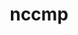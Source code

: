 ---
title: "nccmp"
layout: cache
categories: [package, develop-2023-10-08]
meta: {"versions": ["1.9.1.0"], "compilers": ["cce@=15.0.1", "gcc@=11.4.0", "gcc@=9.4.0", "oneapi@=2023.2.1"], "oss": ["rhel8", "ubuntu20.04"], "platforms": ["linux"], "targets": ["aarch64", "ppc64le", "x86_64_v3", "zen4"], "stacks": ["e4s", "e4s-arm", "e4s-cray-rhel", "e4s-oneapi", "e4s-power", "root"], "num_specs": 5, "num_specs_by_stack": {"e4s-cray-rhel": 1, "root": 5, "e4s-arm": 1, "e4s-power": 1, "e4s": 1, "e4s-oneapi": 1}}
spec_details: [{"hash": "jku675wgnd2xec3d6bchilarqwllqodq", "compiler": "cce@=15.0.1", "versions": ["1.9.1.0"], "os": "rhel8", "platform": "linux", "target": "zen4", "variants": ["build_system=cmake", "build_type=Release", "generator=make", "~ipo"], "stacks": ["e4s-cray-rhel", "root"], "size": "-", "tarball": "https://binaries.spack.io/develop-2023-10-08/build_cache/linux-rhel8-zen4/cce-15.0.1/nccmp-1.9.1.0/linux-rhel8-zen4-cce-15.0.1-nccmp-1.9.1.0-jku675wgnd2xec3d6bchilarqwllqodq.spack"}, {"hash": "b76uu2haa6dob4nboiwiwdfcyepaxa24", "compiler": "gcc@=11.4.0", "versions": ["1.9.1.0"], "os": "ubuntu20.04", "platform": "linux", "target": "aarch64", "variants": ["build_system=cmake", "build_type=Release", "generator=make", "~ipo"], "stacks": ["e4s-arm", "root"], "size": "-", "tarball": "https://binaries.spack.io/develop-2023-10-08/build_cache/linux-ubuntu20.04-aarch64/gcc-11.4.0/nccmp-1.9.1.0/linux-ubuntu20.04-aarch64-gcc-11.4.0-nccmp-1.9.1.0-b76uu2haa6dob4nboiwiwdfcyepaxa24.spack"}, {"hash": "fmuyet2q2275pdtdqpw3h7pxspb6k62j", "compiler": "gcc@=9.4.0", "versions": ["1.9.1.0"], "os": "ubuntu20.04", "platform": "linux", "target": "ppc64le", "variants": ["build_system=cmake", "build_type=Release", "generator=make", "~ipo"], "stacks": ["e4s-power", "root"], "size": "-", "tarball": "https://binaries.spack.io/develop-2023-10-08/build_cache/linux-ubuntu20.04-ppc64le/gcc-9.4.0/nccmp-1.9.1.0/linux-ubuntu20.04-ppc64le-gcc-9.4.0-nccmp-1.9.1.0-fmuyet2q2275pdtdqpw3h7pxspb6k62j.spack"}, {"hash": "ww7jtostk3amfnxwpjsvztu4ulw64ssm", "compiler": "gcc@=11.4.0", "versions": ["1.9.1.0"], "os": "ubuntu20.04", "platform": "linux", "target": "x86_64_v3", "variants": ["build_system=cmake", "build_type=Release", "generator=make", "~ipo"], "stacks": ["e4s", "root"], "size": "-", "tarball": "https://binaries.spack.io/develop-2023-10-08/build_cache/linux-ubuntu20.04-x86_64_v3/gcc-11.4.0/nccmp-1.9.1.0/linux-ubuntu20.04-x86_64_v3-gcc-11.4.0-nccmp-1.9.1.0-ww7jtostk3amfnxwpjsvztu4ulw64ssm.spack"}, {"hash": "wecqyt2mzs35y3msqspzc4ralh23tipz", "compiler": "oneapi@=2023.2.1", "versions": ["1.9.1.0"], "os": "ubuntu20.04", "platform": "linux", "target": "x86_64_v3", "variants": ["build_system=cmake", "build_type=Release", "generator=make", "~ipo"], "stacks": ["e4s-oneapi", "root"], "size": "-", "tarball": "https://binaries.spack.io/develop-2023-10-08/build_cache/linux-ubuntu20.04-x86_64_v3/oneapi-2023.2.1/nccmp-1.9.1.0/linux-ubuntu20.04-x86_64_v3-oneapi-2023.2.1-nccmp-1.9.1.0-wecqyt2mzs35y3msqspzc4ralh23tipz.spack"}]
---